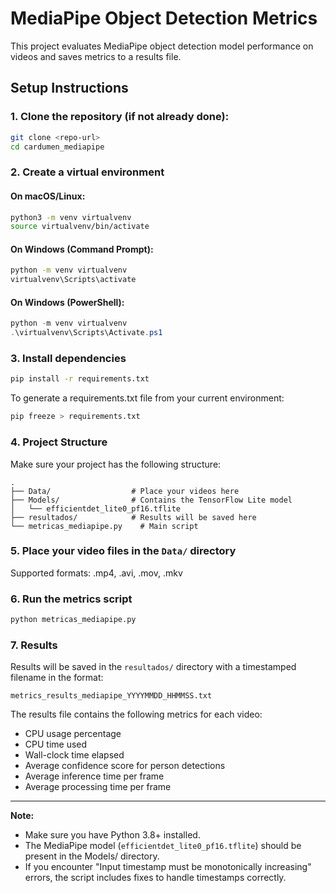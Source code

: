 # MediaPipe Object Detection Metrics

This project evaluates MediaPipe object detection model performance on videos and saves metrics to a results file.

## Setup Instructions

### 1. Clone the repository (if not already done):
```bash
git clone <repo-url>
cd cardumen_mediapipe
```

### 2. Create a virtual environment
#### On **macOS/Linux**:
```bash
python3 -m venv virtualvenv
source virtualvenv/bin/activate
```

#### On **Windows** (Command Prompt):
```bat
python -m venv virtualvenv
virtualvenv\Scripts\activate
```

#### On **Windows** (PowerShell):
```powershell
python -m venv virtualvenv
.\virtualvenv\Scripts\Activate.ps1
```

### 3. Install dependencies
```bash
pip install -r requirements.txt
```

To generate a requirements.txt file from your current environment:
```bash
pip freeze > requirements.txt
```

### 4. Project Structure
Make sure your project has the following structure:
```
.
├── Data/                  # Place your videos here
├── Models/                # Contains the TensorFlow Lite model
│   └── efficientdet_lite0_pf16.tflite
├── resultados/            # Results will be saved here
└── metricas_mediapipe.py    # Main script
```

### 5. Place your video files in the `Data/` directory
Supported formats: .mp4, .avi, .mov, .mkv

### 6. Run the metrics script
```bash
python metricas_mediapipe.py
```

### 7. Results
Results will be saved in the `resultados/` directory with a timestamped filename in the format:
```
metrics_results_mediapipe_YYYYMMDD_HHMMSS.txt
```

The results file contains the following metrics for each video:
- CPU usage percentage
- CPU time used
- Wall-clock time elapsed
- Average confidence score for person detections
- Average inference time per frame
- Average processing time per frame

---

**Note:**
- Make sure you have Python 3.8+ installed.
- The MediaPipe model (`efficientdet_lite0_pf16.tflite`) should be present in the Models/ directory.
- If you encounter "Input timestamp must be monotonically increasing" errors, the script includes fixes to handle timestamps correctly.
